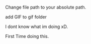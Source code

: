 Change file path to your absolute path.

add GIF to gif folder

I dont know what im doing xD.

First Time doing this.
